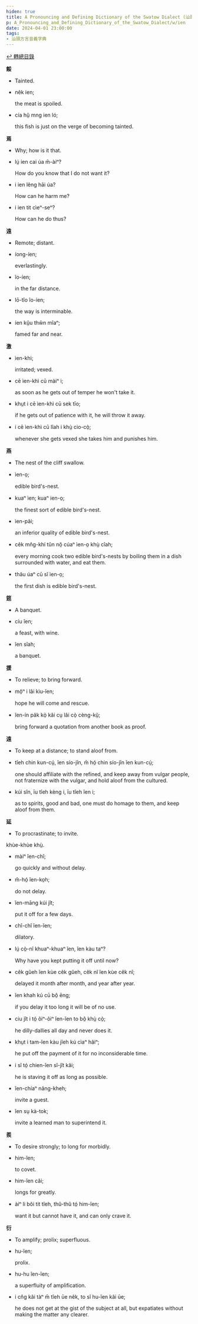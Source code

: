 ```yaml
---
hiden: true
title: A Pronouncing and Defining Dictionary of the Swatow Dialect (汕頭方言音義字典) / ien
p: A_Pronouncing_and_Defining_Dictionary_of_the_Swatow_Dialect/w/ien
date: 2024-04-01 23:00:00
tags: 
- 汕頭方言音義字典
---
```


[↩️ 轉總目錄](/A_Pronouncing_and_Defining_Dictionary_of_the_Swatow_Dialect)


**餒**
- Tainted.

- nêk ien;

  the meat is spoiled.

- cía hṳ̂ mng ien ló;

  this fish is just on the verge of becoming tainted.

**焉**
- Why; how is it that.

- lṳ́ ien cai úa m̄-àiⁿ?

  How do you know that I do not want it?

- i ien lêng hāi úa?

  How can he harm me?

- i ien tit cìeⁿ-seⁿ?

  How can he do thus?

**遠**
- Remote; distant.

- íong-íen;

  everlastingly.

- îo-íen;

  in the far distance.

- lō-tîo îo-íen;

  the way is interminable.

- íen kṳ̆u thŵn mîaⁿ;

  famed far and near.

**激**

- ìen-khì;

  irritated; vexed.

- cē ìen-khì cū màiⁿ i;

  as soon as he gets out of temper he won't take it.

- khṳt i cē ìen-khì cū sek tīo;

  if he gets out of patience with it, he will throw it away.

- i cē ìen-khì cū lîah i khṳ̀ cio-cò̤;

  whenever she gets vexed she takes him and punishes him.

**燕**
- The nest of the cliff swallow.

- ìen-o̤;

  edible bird's-nest.

- kuaⁿ ìen; kuaⁿ ien-o̤;

  the finest sort of edible bird's-nest.

- ìen-pâi;

  an inferior quality of edible bird's-nest.

- cêk mn̂g-khí tŭn nŏ̤ cúaⁿ ìen-o̤ khṳ̀ cîah;

  every morning cook two edible bird's-nests by boiling them in a dish surrounded with water, and eat them.

- thâu úaⁿ cū sĭ ìen-o̤;

  the first dish is edible bird's-nest.

**筵**
- A banquet.

- cíu îen;

  a feast, with wine.

- îen sîah;

  a banquet.

**援**
- To relieve; to bring forward.

- mō̤ⁿ i lâi kìu-ĭen;

  hope he will come and rescue.

- ĭen-ín pâk kò̤ kâi cṳ lâi cò̤ cèng-kṳ̆;

  bring forward a quotation from another book as proof.

**遠**
- To keep at a distance; to stand aloof from.

- tîeh chin kun-cṳ́, ĭen sío-jîn, m̄ hó̤ chin sío-jîn ĭen kun-cṳ́;

  one should affiliate with the refined, and keep  away from vulgar people, not fraternize with the vulgar, and hold aloof  from the cultured.

- kúi sîn, īu tîeh kèng i, īu tîeh ĭen i;

  as to spirits, good and bad, one must do homage to them, and keep aloof from them.

**延**
- To procrastinate; to invite.

khùe-khùe khṳ̀.

- màiⁿ ĭen-chî;

  go quickly and without delay.

- m̄-hó̤ ĭen-ko̤h;

  do not delay.

- ĭen-māng kúi jît;

  put it off for a few days.

- chî-chî ĭen-ĭen;

  dilatory.

- lṳ́ cò̤-nî khuaⁿ-khuaⁿ ĭen, ĭen kàu taⁿ?

  Why have you kept putting it off until now?

- cêk gûeh ĭen kùe cêk gûeh, cêk nî ĭen kùe cêk nî;

  delayed it month after month, and year after year.

- ĭen khah kú cū bô̤ ēng;

  if you delay it too long it will be of no use.

- ciu jît i tó̤ ôiⁿ-ôiⁿ ĭen-ĭen to bô̤ khṳ̀ cò̤;

  he dilly-dallies all day and never does it.

- khṳt i tam-ĭen kàu jîeh kú cìaⁿ hâiⁿ;

  he put off the payment of it for no inconsiderable time.

- i sĭ tó̤ chien-ĭen sî-jît kâi;

  he is staving it off as long as possible.

- ĭen-chíaⁿ nâng-kheh;

  invite a guest.

- ĭen sṳ kà-tok;

  invite a learned man to superintend it. 

**羨**
- To desire strongly; to long for morbidly.

- him-ĭen;

  to covet.

- him-ĭen căi;

  longs for greatly.

- àiⁿ li bŏi tit tîeh, thû-thû tó̤ him-ĭen;

  want it but cannot have it, and can only crave it.

**衍**
- To amplify; prolix; superfluous.

- hu-ĭen;

  prolix.

- hu-hu ĭen-ĭen;

  a superfluity of amplification.

- i cn̂g kâi tàⁿ m̄ tîeh ūe nêk, to sĭ hu-ĭen kâi ūe;

  he does not get at the gist of the subject at all, but expatiates without making the matter any clearer.